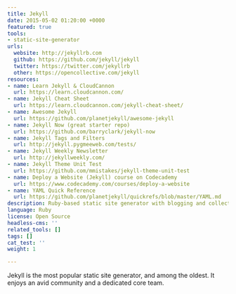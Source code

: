 ```yaml
---
title: Jekyll
date: 2015-05-02 01:20:00 +0000
featured: true
tools:
- static-site-generator
urls:
  website: http://jekyllrb.com
  github: https://github.com/jekyll/jekyll
  twitter: https://twitter.com/jekyllrb
  other: https://opencollective.com/jekyll
resources:
- name: Learn Jekyll & CloudCannon
  url: https://learn.cloudcannon.com/
- name: Jekyll Cheat Sheet
  url: https://learn.cloudcannon.com/jekyll-cheat-sheet/
- name: Awesome Jekyll
  url: https://github.com/planetjekyll/awesome-jekyll
- name: Jekyll Now (great starter repo)
  url: https://github.com/barryclark/jekyll-now
- name: Jekyll Tags and Filters
  url: http://jekyll.pygmeeweb.com/tests/
- name: Jekyll Weekly Newsletter
  url: http://jekyllweekly.com/
- name: Jekyll Theme Unit Test
  url: https://github.com/mmistakes/jekyll-theme-unit-test
- name: Deploy a Website (Jekyll) course on Codecademy
  url: https://www.codecademy.com/courses/deploy-a-website
- name: YAML Quick Reference
  url: https://github.com/planetjekyll/quickrefs/blob/master/YAML.md
description: Ruby-based static site generator with blogging and collections
language: Ruby
license: Open Source
headless-cms: ''
related_tools: []
tags: []
cat_test: ''
weight: 1

---
```

Jekyll is the most popular static site generator, and among the oldest. It enjoys an avid community and a dedicated core team.
